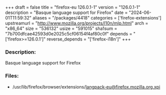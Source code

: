 +++
draft = false
title = "firefox-eu 126.0.1-1"
version = "126.0.1-1"
description = "Basque language support for Firefox"
date = "2024-06-01T11:59:32"
aliases = "/packages/4418"
categories = ['firefox-extensions']
upstreamurl = "http://www.mozilla.org/projects/l10n/mlp.html"
arch = "x86_64"
size = "536132"
usize = "591015"
sha1sum = "7b700dfcae42593d0e2025c5cf06154f4af80c0f"
depends = "['firefox>=126.0.1']"
reverse_depends = "['firefox-i18n']"
+++
### Description: 
Basque language support for Firefox

### Files: 
* /usr/lib/firefox/browser/extensions/langpack-eu@firefox.mozilla.org.xpi
